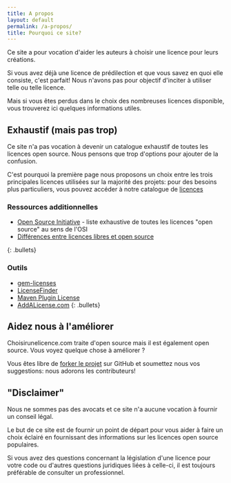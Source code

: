 ```yaml
---
title: A propos
layout: default
permalink: /a-propos/
title: Pourquoi ce site?
---
```


Ce site a pour vocation d'aider les auteurs à choisir une licence pour leurs créations.

Si vous avez déjà une licence de prédilection et que vous savez en quoi elle consiste, c'est parfait! Nous n'avons pas pour objectif d'inciter à utiliser
telle ou telle licence.

Mais si vous êtes perdus dans le choix des nombreuses licences disponible, vous trouverez ici quelques informations utiles.


## Exhaustif (mais pas trop)

Ce site n'a pas vocation à devenir un catalogue exhaustif de toutes les licences open source. Nous pensons que trop d'options pour ajouter de la confusion.

C'est pourquoi la première page nous proposons un choix entre les trois principales licences utilisées sur la majorité des projets: pour des besoins plus
particuliers, vous pouvez accéder à notre catalogue de [licences](/licenses/)

### Ressources additionnelles

* [Open Source Initiative](http://opensource.org/licenses/) - liste exhaustive de toutes les licences "open source" au sens de l'OSI
* [Différences entre licences libres et open source](https://medium.com/france/qu-est-ce-que-l-open-source-1b09362bea44)

{: .bullets}

### Outils

* [gem-licenses](https://github.com/dblock/gem-licenses)
* [LicenseFinder](https://github.com/pivotal/LicenseFinder)
* [Maven Plugin License](http://mojo.codehaus.org/license-maven-plugin/)
* [AddALicense.com](http://www.addalicense.com/)
{: .bullets}

## Aidez nous à l'améliorer

Choisirunelicence.com traite d'open source mais il est également open source. Vous voyez quelque chose à améliorer ?

Vous êtes libre de [forker le projet](https://github.com/mickaelandrieu/choisirunelicense.com) sur GitHub et soumettez nous vos suggestions: nous adorons les contributeurs!

## "Disclaimer"

Nous ne sommes pas des avocats et ce site n'a aucune vocation à fournir un conseil légal.

Le but de ce site est de fournir un point de départ pour vous aider à faire un choix éclairé en fournissant des informations sur les licences open source populaires.

Si vous avez des questions concernant la législation d'une licence pour votre code ou d'autres questions juridiques liées à celle-ci, il est toujours préférable de consulter un professionnel.
